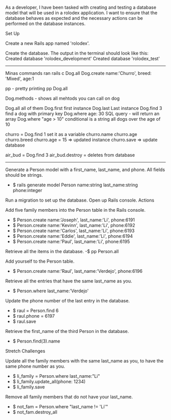 As a developer, I have been tasked with creating and testing a database model that will be used in a rolodex application. I want to ensure that the database behaves as expected and the necessary actions can be performed on the database instances.

Set Up

Create a new Rails app named 'rolodex'.

Create the database. The output in the terminal should look like this:
Created database 'rolodex_development'
Created database 'rolodex_test'


****************************************************
Minas commands ran 
rails c
Dog.all
Dog.create name:'Churro', breed: 'Mixed', age:1

pp - pretty printing 
pp Dog.all

Dog.methods - shows all mehtods you can call on dog

Dog.all all of them 
Dog.first first instance
Dog.last Last instance
Dog.find 3 find a dog with primary key
Dog.where age: 30  SQL query - will return an array 
Dog.where "age > 10" conditional is a string all dogs over the age of 10

churro = Dog.find 1 set it as a variable
churro.name
churro.age
churro.breed
churro.age = 15 => updated instance
churro.save => update database 

air_bud = Dog.find 3 
air_bud.destroy = deletes from database

*****************************************************


Generate a Person model with a first_name, last_name, and phone. All fields should be strings.

- $ rails generate model Person name:string last_name:string phone:integer

Run a migration to set up the database.
Open up Rails console.
Actions

Add five family members into the Person table in the Rails console.
- $ Person.create name:'Joseph', last_name:'Li', phone:6191
- $ Person.create name:'Kevinn', last_name:'Li', phone:6192
- $ Person.create name:'Carlos', last_name:'Li', phone:6193
- $ Person.create name:'Eddie', last_name:'Li', phone:6194
- $ Person.create name:'Paul', last_name:'Li', phone:6195

Retrieve all the items in the database.
-$ pp Person.all 


Add yourself to the Person table.
- $ Person.create name:'Raul', last_name:'Verdejo', phone:6196

Retrieve all the entries that have the same last_name as you.
- $ Person.where last_name:'Verdejo'

Update the phone number of the last entry in the database.

- $ raul = Person.find 6
- $ raul.phone = 6197
- $ raul.save

Retrieve the first_name of the third Person in the database.
- $ Person.find(3).name


Stretch Challenges

Update all the family members with the same last_name as you, to have the same phone number as you.
- $ li_family = Person.where last_name:"Li"
- $ li_family.update_all(phone: 1234)
- $ li_family.save

Remove all family members that do not have your last_name.

- $ not_fam = Person.where "last_name != 'Li'"
- $ not_fam.destroy_all

